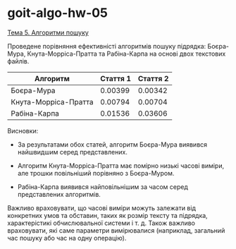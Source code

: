 # goit-algo-hw-05

[Тема 5. Алгоритми пошуку](https://www.edu.goit.global/uk/learn/13571785/19646173/19656839/training?blockId=19983410)

Проведене порівняння ефективністі алгоритмів пошуку підрядка: Боєра-Мура, Кнута-Морріса-Пратта та Рабіна-Карпа на основі двох текстових файлів.

| Алгоритм                | Стаття 1   | Стаття 2   |
| ----------------------- | ---------- | ---------- |
| Боєра-Мура              | 0.00399    | 0.00342    |
| Кнута-Морріса-Пратта    | 0.00794    | 0.00704    |
| Рабіна-Карпа            | 0.01536    | 0.03606    |

Висновки:
- За результатами обох статей, алгоритм Боєра-Мура виявився найшвидшим серед представлених.

- Алгоритм Кнута-Морріса-Пратта має помірно низькі часові виміри, але трошки повільніший порівняно з Боєра-Муром.

- Рабіна-Карпа виявився найповільнішим за часом серед представлених алгоритмів.

Важливо враховувати, що часові виміри можуть залежати від конкретних умов та обставин, таких як розмір тексту та підрядка, характерістикі обчислювальної системи і т. д. Також важливо враховувати, які саме параметри вимірювалися (наприклад, загальний час пошуку або час на одну операцію).